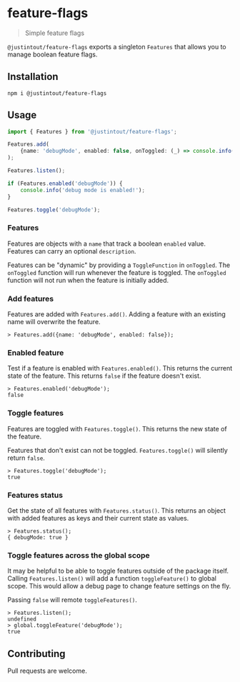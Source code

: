 # feature-flags
> Simple feature flags

`@justintout/feature-flags` exports a singleton `Features` that allows you to manage boolean feature flags.

## Installation

```
npm i @justintout/feature-flags
```

## Usage 

```typescript
import { Features } from '@justintout/feature-flags';

Features.add(
    {name: 'debugMode', enabled: false, onToggled: (_) => console.info('debug mode has been enabled!')}
);

Features.listen();

if (Features.enabled('debugMode')) {
    console.info('debug mode is enabled!');
}

Features.toggle('debugMode');
```

### Features

Features are objects with a `name` that track a boolean `enabled` value. Features can carry an optional `description`. 

Features can be "dynamic" by providing a `ToggleFunction` in `onToggled`. The `onToggled` function will run whenever the feature is toggled. The `onToggled` function will not run when the feature is initially added.

### Add features 

Features are added with `Features.add()`. Adding a feature with an existing name will overwrite the feature. 

```
> Features.add({name: 'debugMode', enabled: false});
```

### Enabled feature

Test if a feature is enabled with `Features.enabled()`. This returns the current state of the feature. This returns `false` if the feature doesn't exist.

```
> Features.enabled('debugMode');
false
```

### Toggle features

Features are toggled with `Features.toggle()`. This returns the new state of the feature. 

Features that don't exist can not be toggled. `Features.toggle()` will silently return `false`.

```
> Features.toggle('debugMode');
true
```

### Features status

Get the state of all features with `Features.status()`. This returns an object with added features as keys and their current state as values. 

```
> Features.status();
{ debugMode: true }
```

### Toggle features across the global scope

It may be helpful to be able to toggle features outside of the package itself. Calling `Features.listen()` will add a function `toggleFeature()` to global scope. This would allow a debug page to change feature settings on the fly.

Passing `false` will remote `toggleFeatures()`.

``` 
> Features.listen();
undefined
> global.toggleFeature('debugMode');
true
```

## Contributing

Pull requests are welcome. 